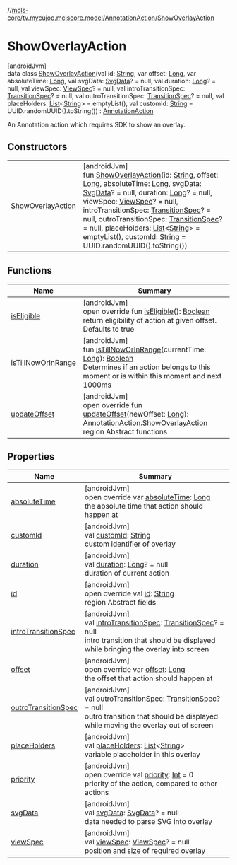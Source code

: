 //[mcls-core](../../../../index.md)/[tv.mycujoo.mclscore.model](../../index.md)/[AnnotationAction](../index.md)/[ShowOverlayAction](index.md)

# ShowOverlayAction

[androidJvm]\
data class [ShowOverlayAction](index.md)(val id: [String](https://kotlinlang.org/api/latest/jvm/stdlib/kotlin/-string/index.html), var offset: [Long](https://kotlinlang.org/api/latest/jvm/stdlib/kotlin/-long/index.html), var absoluteTime: [Long](https://kotlinlang.org/api/latest/jvm/stdlib/kotlin/-long/index.html), val svgData: [SvgData](../../-svg-data/index.md)? = null, val duration: [Long](https://kotlinlang.org/api/latest/jvm/stdlib/kotlin/-long/index.html)? = null, val viewSpec: [ViewSpec](../../-view-spec/index.md)? = null, val introTransitionSpec: [TransitionSpec](../../-transition-spec/index.md)? = null, val outroTransitionSpec: [TransitionSpec](../../-transition-spec/index.md)? = null, val placeHolders: [List](https://kotlinlang.org/api/latest/jvm/stdlib/kotlin.collections/-list/index.html)&lt;[String](https://kotlinlang.org/api/latest/jvm/stdlib/kotlin/-string/index.html)&gt; = emptyList(), val customId: [String](https://kotlinlang.org/api/latest/jvm/stdlib/kotlin/-string/index.html) = UUID.randomUUID().toString()) : [AnnotationAction](../index.md)

An Annotation action which requires SDK to show an overlay.

## Constructors

| | |
|---|---|
| [ShowOverlayAction](-show-overlay-action.md) | [androidJvm]<br>fun [ShowOverlayAction](-show-overlay-action.md)(id: [String](https://kotlinlang.org/api/latest/jvm/stdlib/kotlin/-string/index.html), offset: [Long](https://kotlinlang.org/api/latest/jvm/stdlib/kotlin/-long/index.html), absoluteTime: [Long](https://kotlinlang.org/api/latest/jvm/stdlib/kotlin/-long/index.html), svgData: [SvgData](../../-svg-data/index.md)? = null, duration: [Long](https://kotlinlang.org/api/latest/jvm/stdlib/kotlin/-long/index.html)? = null, viewSpec: [ViewSpec](../../-view-spec/index.md)? = null, introTransitionSpec: [TransitionSpec](../../-transition-spec/index.md)? = null, outroTransitionSpec: [TransitionSpec](../../-transition-spec/index.md)? = null, placeHolders: [List](https://kotlinlang.org/api/latest/jvm/stdlib/kotlin.collections/-list/index.html)&lt;[String](https://kotlinlang.org/api/latest/jvm/stdlib/kotlin/-string/index.html)&gt; = emptyList(), customId: [String](https://kotlinlang.org/api/latest/jvm/stdlib/kotlin/-string/index.html) = UUID.randomUUID().toString()) |

## Functions

| Name | Summary |
|---|---|
| [isEligible](is-eligible.md) | [androidJvm]<br>open override fun [isEligible](is-eligible.md)(): [Boolean](https://kotlinlang.org/api/latest/jvm/stdlib/kotlin/-boolean/index.html)<br>return eligibility of action at given offset. Defaults to true |
| [isTillNowOrInRange](../is-till-now-or-in-range.md) | [androidJvm]<br>fun [isTillNowOrInRange](../is-till-now-or-in-range.md)(currentTime: [Long](https://kotlinlang.org/api/latest/jvm/stdlib/kotlin/-long/index.html)): [Boolean](https://kotlinlang.org/api/latest/jvm/stdlib/kotlin/-boolean/index.html)<br>Determines if an action belongs to this moment or is within this moment and next 1000ms |
| [updateOffset](update-offset.md) | [androidJvm]<br>open override fun [updateOffset](update-offset.md)(newOffset: [Long](https://kotlinlang.org/api/latest/jvm/stdlib/kotlin/-long/index.html)): [AnnotationAction.ShowOverlayAction](index.md)<br>region Abstract functions |

## Properties

| Name | Summary |
|---|---|
| [absoluteTime](absolute-time.md) | [androidJvm]<br>open override var [absoluteTime](absolute-time.md): [Long](https://kotlinlang.org/api/latest/jvm/stdlib/kotlin/-long/index.html)<br>the absolute time that action should happen at |
| [customId](custom-id.md) | [androidJvm]<br>val [customId](custom-id.md): [String](https://kotlinlang.org/api/latest/jvm/stdlib/kotlin/-string/index.html)<br>custom identifier of overlay |
| [duration](duration.md) | [androidJvm]<br>val [duration](duration.md): [Long](https://kotlinlang.org/api/latest/jvm/stdlib/kotlin/-long/index.html)? = null<br>duration of current action |
| [id](id.md) | [androidJvm]<br>open override val [id](id.md): [String](https://kotlinlang.org/api/latest/jvm/stdlib/kotlin/-string/index.html)<br>region Abstract fields |
| [introTransitionSpec](intro-transition-spec.md) | [androidJvm]<br>val [introTransitionSpec](intro-transition-spec.md): [TransitionSpec](../../-transition-spec/index.md)? = null<br>intro transition that should be displayed while bringing the overlay into screen |
| [offset](offset.md) | [androidJvm]<br>open override var [offset](offset.md): [Long](https://kotlinlang.org/api/latest/jvm/stdlib/kotlin/-long/index.html)<br>the offset that action should happen at |
| [outroTransitionSpec](outro-transition-spec.md) | [androidJvm]<br>val [outroTransitionSpec](outro-transition-spec.md): [TransitionSpec](../../-transition-spec/index.md)? = null<br>outro transition that should be displayed while moving the overlay out of screen |
| [placeHolders](place-holders.md) | [androidJvm]<br>val [placeHolders](place-holders.md): [List](https://kotlinlang.org/api/latest/jvm/stdlib/kotlin.collections/-list/index.html)&lt;[String](https://kotlinlang.org/api/latest/jvm/stdlib/kotlin/-string/index.html)&gt;<br>variable placeholder in this overlay |
| [priority](priority.md) | [androidJvm]<br>open override val [priority](priority.md): [Int](https://kotlinlang.org/api/latest/jvm/stdlib/kotlin/-int/index.html) = 0<br>priority of the action, compared to other actions |
| [svgData](svg-data.md) | [androidJvm]<br>val [svgData](svg-data.md): [SvgData](../../-svg-data/index.md)? = null<br>data needed to parse SVG into overlay |
| [viewSpec](view-spec.md) | [androidJvm]<br>val [viewSpec](view-spec.md): [ViewSpec](../../-view-spec/index.md)? = null<br>position and size of required overlay |
